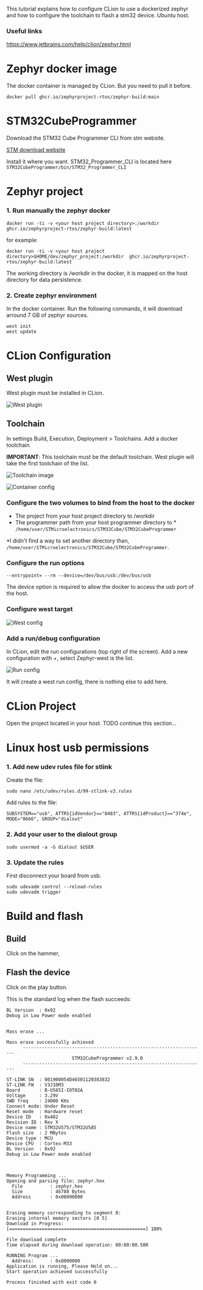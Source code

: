 
This tutorial explains how to configure CLion to use a dockerized zephyr and how to configure the toolchain to flash a stm32 device.
Ubuntu host.

### Useful links
https://www.jetbrains.com/help/clion/zephyr.html

# Zephyr docker image
The docker container is managed by CLion. But you need to pull it before.

```
docker pull ghcr.io/zephyrproject-rtos/zephyr-build:main
```

# STM32CubeProgrammer
Download the STM32 Cube Programmer CLI from stm website.

[STM download website](https://www.st.com/en/development-tools/stm32cubeprog.html)

Install it where you want. STM32_Programmer_CLI is located here ```STM32CubeProgrammer/bin/STM32_Programmer_CLI```

# Zephyr project
### 1. Run manually the zephyr docker
```
docker run -ti -v <your host project directory>:/workdir  ghcr.io/zephyrproject-rtos/zephyr-build:latest
```

for example:

```docker run -ti -v <your host project directory>$HOME/dev/zephyr_project:/workdir  ghcr.io/zephyrproject-rtos/zephyr-build:latest```

The working directory is /workdir in the docker, it is mapped on the host directory for data persistence.

### 2. Create zephyr environment
In the docker container. Run the following commands, it will download arround 7 GB of zephyr sources.

```
west init
west update
```

# CLion Configuration

## West plugin
West plugin must be installed in CLion.

![West plugin](images/plugin.png "plugin")


## Toolchain
In settings Build, Execution, Deployment > Toolchains. Add a docker toolchain.

**IMPORTANT**: This toolchain must be the default toolchain. West plugin will take the first toolchain of the list.

![Toolchain image](images/toolchain.png "Diagram showing the development toolchain")

![Container config](images/docker-toolchain-settings.png "Container configuration")

### Configure the two volumes to bind from the host to the docker

- The project from your host project directory to /workdir
- The programmer path from your host programmer directory to *  ```/home/user/STMicroelectronics/STM32Cube/STM32CubeProgrammer```

*I didn't find a way to set another directory than, ```/home/user/STMicroelectronics/STM32Cube/STM32CubeProgrammer```. 


### Configure the run options
```
--entrypoint= --rm --device=/dev/bus/usb:/dev/bus/usb
```

The device option is required to allow the docker to access the usb port of the host.


### Configure west target
![West config](images/west.png "West config")

### Add a run/debug configuration
In CLion, edit the run configurations (top right of the screen). Add a new configuration with +, select Zephyr-west is the list.

![Run config](images/run-config.png "Run configuration")

It will create a west run config, there is nothing else to add here.

# CLion Project
Open the project located in your host. 
TODO continue this section...

# Linux host usb permissions

### 1. Add new udev rules file for stlink
Create the file:

```sudo nano /etc/udev/rules.d/99-stlink-v3.rules```

Add rules to the file:

```SUBSYSTEM=="usb", ATTRS{idVendor}=="0483", ATTRS{idProduct}=="374e", MODE="0666", GROUP="dialout"```

### 2. Add your user to the dialout group
```sudo usermod -a -G dialout $USER```

### 3. Update the rules
First disconnect your board from usb.
```
sudo udevadm control --reload-rules
sudo udevadm trigger
```

# Build and flash
## Build
Click on the hammer, 


## Flash the device 
Click on the play button.

This is the standard log when the flash succeeds:
```
BL Version  : 0x92
Debug in Low Power mode enabled


Mass erase ... 

Mass erase successfully achieved
      -------------------------------------------------------------------
                        STM32CubeProgrammer v2.9.0                  
      -------------------------------------------------------------------

ST-LINK SN  : 001900054D46501120383832
ST-LINK FW  : V3J10M3
Board       : B-U585I-IOT02A
Voltage     : 3.29V
SWD freq    : 24000 KHz
Connect mode: Under Reset
Reset mode  : Hardware reset
Device ID   : 0x482
Revision ID : Rev X
Device name : STM32U575/STM32U585
Flash size  : 2 MBytes
Device type : MCU
Device CPU  : Cortex-M33
BL Version  : 0x92
Debug in Low Power mode enabled



Memory Programming ...
Opening and parsing file: zephyr.hex
  File          : zephyr.hex
  Size          : 46788 Bytes
  Address       : 0x08000000 


Erasing memory corresponding to segment 0:
Erasing internal memory sectors [0 5]
Download in Progress:
[==================================================] 100% 

File download complete
Time elapsed during download operation: 00:00:00.500

RUNNING Program ... 
  Address:      : 0x8000000
Application is running, Please Hold on...
Start operation achieved successfully

Process finished with exit code 0
```

